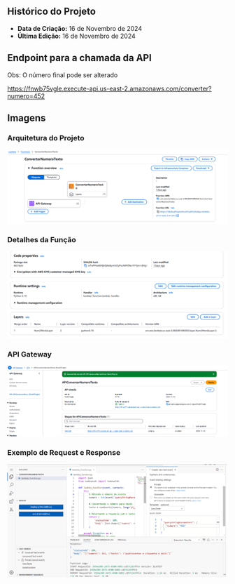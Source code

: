 ## Histórico do Projeto ##
- **Data de Criação:** 16 de Novembro de 2024
- **Última Edição:** 16 de Novembro de 2024

## Endpoint para a chamada da API ##
Obs: O número final pode ser alterado

https://fnwb75vgle.execute-api.us-east-2.amazonaws.com/converter?numero=452


## Imagens ##
### Arquitetura do Projeto
![Diagrama](Imagens/Diagrama.PNG)

### Detalhes da Função
![Diagrama](Imagens/Informações%20sobre%20a%20função.PNG)

### API Gateway
![Diagrama](Imagens/API%20Gateway.PNG)

### Exemplo de Request e Response
![Exemplo de Request](Imagens/Teste%20Local.PNG)


